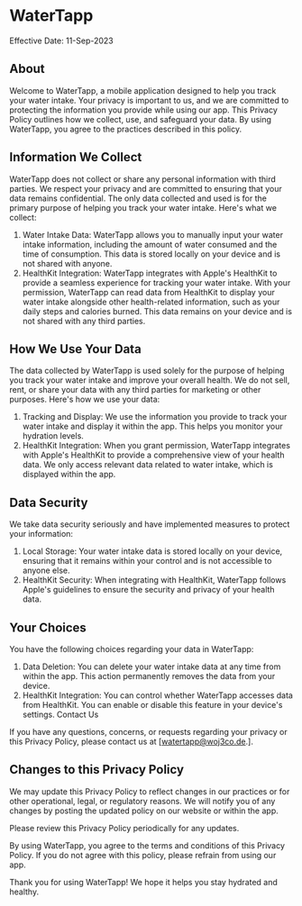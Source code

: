 # WaterTapp

Effective Date: 11-Sep-2023

## About

Welcome to WaterTapp, a mobile application designed to help you track your water intake. Your privacy is important to us, and we are committed to protecting the information you provide while using our app. This Privacy Policy outlines how we collect, use, and safeguard your data. By using WaterTapp, you agree to the practices described in this policy.

## Information We Collect

WaterTapp does not collect or share any personal information with third parties. We respect your privacy and are committed to ensuring that your data remains confidential. The only data collected and used is for the primary purpose of helping you track your water intake. Here's what we collect:

1. Water Intake Data: WaterTapp allows you to manually input your water intake information, including the amount of water consumed and the time of consumption. This data is stored locally on your device and is not shared with anyone.
2. HealthKit Integration: WaterTapp integrates with Apple's HealthKit to provide a seamless experience for tracking your water intake. With your permission, WaterTapp can read data from HealthKit to display your water intake alongside other health-related information, such as your daily steps and calories burned. This data remains on your device and is not shared with any third parties.

## How We Use Your Data

The data collected by WaterTapp is used solely for the purpose of helping you track your water intake and improve your overall health. We do not sell, rent, or share your data with any third parties for marketing or other purposes. Here's how we use your data:

1. Tracking and Display: We use the information you provide to track your water intake and display it within the app. This helps you monitor your hydration levels.
2. HealthKit Integration: When you grant permission, WaterTapp integrates with Apple's HealthKit to provide a comprehensive view of your health data. We only access relevant data related to water intake, which is displayed within the app.

## Data Security

We take data security seriously and have implemented measures to protect your information:

1. Local Storage: Your water intake data is stored locally on your device, ensuring that it remains within your control and is not accessible to anyone else.
2. HealthKit Security: When integrating with HealthKit, WaterTapp follows Apple's guidelines to ensure the security and privacy of your health data.

## Your Choices

You have the following choices regarding your data in WaterTapp:

1. Data Deletion: You can delete your water intake data at any time from within the app. This action permanently removes the data from your device.
2. HealthKit Integration: You can control whether WaterTapp accesses data from HealthKit. You can enable or disable this feature in your device's settings.
Contact Us

If you have any questions, concerns, or requests regarding your privacy or this Privacy Policy, please contact us at [watertapp@woj3co.de.].

## Changes to this Privacy Policy

We may update this Privacy Policy to reflect changes in our practices or for other operational, legal, or regulatory reasons. We will notify you of any changes by posting the updated policy on our website or within the app.

Please review this Privacy Policy periodically for any updates.

By using WaterTapp, you agree to the terms and conditions of this Privacy Policy. If you do not agree with this policy, please refrain from using our app.

Thank you for using WaterTapp! We hope it helps you stay hydrated and healthy.